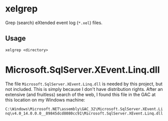 # xelgrep

Grep (search) eXtended event log (`*.xel`) files.

## Usage

`xelgrep <directory>`

# Microsoft.SqlServer.XEvent.Linq.dll

The file `Microsoft.SqlServer.XEvent.Linq.dll` is needed by this project, but not included. This is simply because I don't have distribution rights. After an extensive (and fruitless) search of the web, I found this file in the GAC at this location on my Windows machine:

`C:\Windows\Microsoft.NET\assembly\GAC_32\Microsoft.SqlServer.XEvent.Linq\v4.0_14.0.0.0__89845dcd8080cc91\Microsoft.SqlServer.XEvent.Linq.dll`

